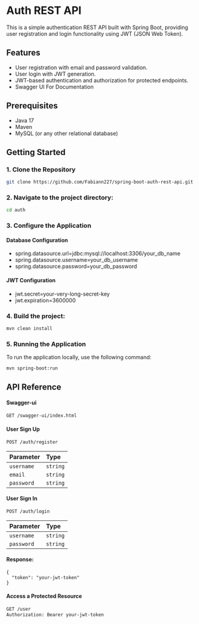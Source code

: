 
# Auth REST API

This is a simple authentication REST API built with Spring Boot, providing user registration and login functionality using JWT (JSON Web Token).

## Features

- User registration with email and password validation.
- User login with JWT generation.
- JWT-based authentication and authorization for protected endpoints.
- Swagger UI For Documentation

## Prerequisites

- Java 17
- Maven
- MySQL (or any other relational database)

## Getting Started

### 1. Clone the Repository

```bash
git clone https://github.com/Fabiann227/spring-boot-auth-rest-api.git
```

### 2. Navigate to the project directory:
```bash
cd auth
```

### 3. Configure the Application
#### Database Configuration

- spring.datasource.url=jdbc:mysql://localhost:3306/your_db_name
- spring.datasource.username=your_db_username
- spring.datasource.password=your_db_password

#### JWT Configuration

- jwt.secret=your-very-long-secret-key   
- jwt.expiration=3600000

### 4. Build the project:
```bash
mvn clean install
```

### 5. Running the Application

To run the application locally, use the following command:

```bash
mvn spring-boot:run
```
## API Reference

#### Swagger-ui

```bash
GET /swagger-ui/index.html
```

#### User Sign Up

```bash
POST /auth/register
```

| Parameter | Type |
| :-------- | :------- |
| `username` | `string` |
| `email` | `string` |
| `password` | `string` |

#### User Sign In

```bash
POST /auth/login
```

| Parameter  | Type     | 
| :--------- | :------- | 
| `username` | `string` |
| `password` | `string` |

#### Response:
```
{
  "token": "your-jwt-token"
}
```
#### Access a Protected Resource

```bash
GET /user
Authorization: Bearer your-jwt-token
```

